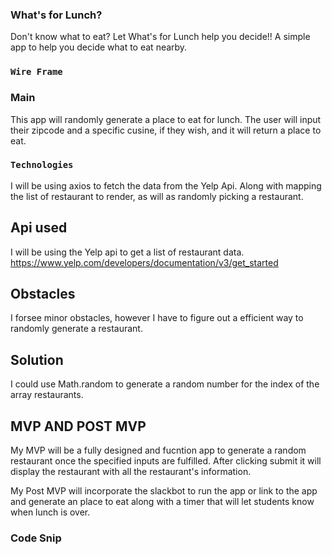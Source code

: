 ### What's for Lunch?

Don't know what to eat? Let What's for Lunch help you decide!!
A simple app to help you decide what to eat nearby.

### `Wire Frame`

### Main

This app will randomly generate a place to eat for lunch. The user will input their zipcode and a specific cusine, if they wish, and it will return a place to eat.

### `Technologies`

I will be using axios to fetch the data from the Yelp Api. Along with mapping the list of restaurant to render, as will as randomly picking a restaurant.

## Api used

I will be using the Yelp api to get a list of restaurant data.
https://www.yelp.com/developers/documentation/v3/get_started

## Obstacles

I forsee minor obstacles, however I have to figure out a efficient way to randomly generate a restaurant.

## Solution

I could use Math.random to generate a random number for the index of the array restaurants.

## MVP AND POST MVP

My MVP will be a fully designed and fucntion app to generate a random restaurant once the specified inputs are fulfilled. After clicking submit it will display the restaurant with all the restaurant's information.

My Post MVP will incorporate the slackbot to run the app or link to the app and generate an place to eat along with a timer that will let students know when lunch is over.

### Code Snip




